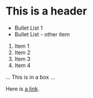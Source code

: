 # This is a header

* Bullet List 1
* Bullet List - other item

1. Item 1
1. Item 2
1. Item 3
1. Item 4

...
This is in a box
...

Here is [a link](https://www.markdownguide.org/basic-syntax/).
